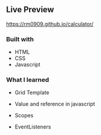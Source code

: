 ## Live Preview

https://rm0909.github.io/calculator/



### Built with
- HTML
- CSS
- Javascript

### What I learned

- Grid Template

- Value and reference in javascript

- Scopes

- EventListeners


